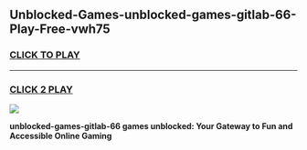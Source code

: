 
## Unblocked-Games-unblocked-games-gitlab-66-Play-Free-vwh75
<h3>
<a href="https://premium76.site?title=unblocked-games-gitlab-66&ref=12A">CLICK TO PLAY</a></h3>
<hr>

<h3>
<a href="https://premium76.site?title=unblocked-games-gitlab-66&ref=12A">CLICK 2 PLAY</a>
  
</h3>

<a href="https://premium76.site?title=unblocked-games-gitlab-66&ref=12A"><img src="https://clearcache.store/games.png"></a>


**unblocked-games-gitlab-66 games unblocked: Your Gateway to Fun and Accessible Online Gaming**
